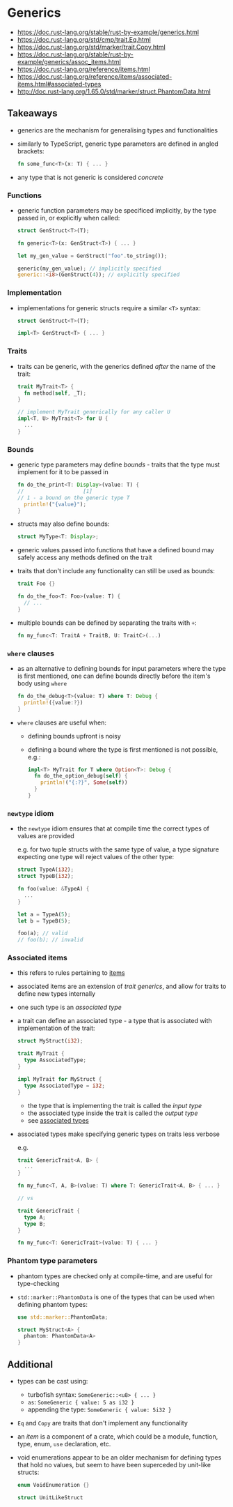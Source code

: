 # Generics

- https://doc.rust-lang.org/stable/rust-by-example/generics.html
- https://doc.rust-lang.org/std/cmp/trait.Eq.html
- https://doc.rust-lang.org/std/marker/trait.Copy.html
- https://doc.rust-lang.org/stable/rust-by-example/generics/assoc_items.html
- https://doc.rust-lang.org/reference/items.html
- https://doc.rust-lang.org/reference/items/associated-items.html#associated-types
- http://doc.rust-lang.org/1.65.0/std/marker/struct.PhantomData.html

## Takeaways

- generics are the mechanism for generalising types and functionalities
- similarly to TypeScript, generic type parameters are defined in angled
  brackets:

  ```rust
  fn some_func<T>(x: T) { ... }
  ```

- any type that is not generic is considered _concrete_

### Functions

- generic function parameters may be specificed implicitly, by the type passed
  in, or explicitly when called:

  ```rust
  struct GenStruct<T>(T);

  fn generic<T>(x: GenStruct<T>) { ... }

  let my_gen_value = GenStruct("foo".to_string());

  generic(my_gen_value); // implicitly specified
  generic::<i8>(GenStruct(4)); // explicitly specified
  ```

### Implementation

- implementations for generic structs require a similar `<T>` syntax:

  ```rust
  struct GenStruct<T>(T);

  impl<T> GenStruct<T> { ... }
  ```

### Traits

- traits can be generic, with the generics defined _after_ the name of the
  trait:

  ```rust
  trait MyTrait<T> {
    fn method(self, _T);
  }

  // implement MyTrait generically for any caller U
  impl<T, U> MyTrait<T> for U {
    ...
  }
  ```

### Bounds

- generic type parameters may define _bounds_ - traits that the type must
  implement for it to be passed in

  ```rust
  fn do_the_print<T: Display>(value: T) {
  //                   [1]
  // 1 - a bound on the generic type T
    println!("{value}");
  }
  ```

- structs may also define bounds:

  ```rust
  struct MyType<T: Display>;
  ```

- generic values passed into functions that have a defined bound may safely
  access any methods defined on the trait
- traits that don't include any functionality can still be used as bounds:

  ```rust
  trait Foo {}

  fn do_the_foo<T: Foo>(value: T) {
    // ...
  }
  ```

- multiple bounds can be defined by separating the traits with `+`:

  ```rust
  fn my_func<T: TraitA + TraitB, U: TraitC>(...)
  ```

### `where` clauses

- as an alternative to defining bounds for input parameters where the type is
  first mentioned, one can define bounds directly before the item's body using
  `where`

  ```rust
  fn do_the_debug<T>(value: T) where T: Debug {
    println!({value:?})
  }
  ```

- `where` clauses are useful when:

  - defining bounds upfront is noisy
  - defining a bound where the type is first mentioned is not possible, e.g.:

    ```rust
    impl<T> MyTrait for T where Option<T>: Debug {
      fn do_the_option_debug(self) {
        println!("{:?}", Some(self))
      }
    }
    ```

### `newtype` idiom

- the `newtype` idiom ensures that at compile time the correct types of values
  are provided

  e.g. for two tuple structs with the same type of value, a type signature
  expecting one type will reject values of the other type:

  ```rust
  struct TypeA(i32);
  struct TypeB(i32);

  fn foo(value: &TypeA) {
    ...
  }

  let a = TypeA(5);
  let b = TypeB(5);

  foo(a); // valid
  // foo(b); // invalid
  ```

### Associated items

- this refers to rules pertaining to [items](https://doc.rust-lang.org/reference/items.html)
- associated items are an extension of _trait generics_, and allow for traits to
  define new types internally
- one such type is an _associated type_
- a trait can define an associated type - a type that is associated with
  implementation of the trait:

  ```rust
  struct MyStruct(i32);

  trait MyTrait {
    type AssociatedType;
  }

  impl MyTrait for MyStruct {
    type AssociatedType = i32;
  }
  ```

  - the type that is implementing the trait is called the _input type_
  - the associated type inside the trait is called the _output type_
  - see [associated types](https://doc.rust-lang.org/reference/items/associated-items.html#associated-types)

- associated types make specifying generic types on traits less verbose

  e.g.

  ```rust
  trait GenericTrait<A, B> {
    ...
  }

  fn my_func<T, A, B>(value: T) where T: GenericTrait<A, B> { ... }

  // vs

  trait GenericTrait {
    type A;
    type B;
  }

  fn my_func<T: GenericTrait>(value: T) { ... }
  ```

### Phantom type parameters

- phantom types are checked only at compile-time, and are useful for
  type-checking
- `std::marker::PhantomData` is one of the types that can be used when defining
  phantom types:

  ```rust
  use std::marker::PhantomData;

  struct MyStruct<A> {
    phantom: PhantomData<A>
  }
  ```

## Additional

- types can be cast using:
  - turbofish syntax: `SomeGeneric::<u8> { ... }`
  - `as`: `SomeGeneric { value: 5 as i32 }`
  - appending the type: `SomeGeneric { value: 5i32 }`
- `Eq` and `Copy` are traits that don't implement any functionality
- an _item_ is a component of a crate, which could be a module, function, type,
  enum, `use` declaration, etc.
- void enumerations appear to be an older mechanism for defining types that hold
  no values, but seem to have been superceded by unit-like structs:

  ```rust
  enum VoidEnumeration {}

  struct UnitLikeStruct
  ```
